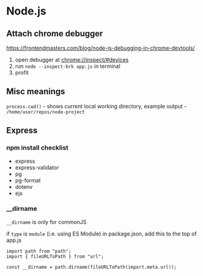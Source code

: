 Node.js
========================

## Attach chrome debugger

https://frontendmasters.com/blog/node-js-debugging-in-chrome-devtools/

1. open debugger at [chrome://inspect/#devices](chrome://inspect/#devices)
2. run `node --inspect-brk app.js` in terminal
3. profit

## Misc meanings

`process.cwd()` - shows current local working directory, example output - `/home/user/repos/node-project`

## Express 

### npm  install checklist
- express
- express-validator
- pg
- pg-format
- dotenv
- ejs

### __dirname

`__dirname` is only for commonJS

if `type` is `module` (i.e. using ES Module) in package.json, add this to the top of app.js

```
import path from "path";
import { fileURLToPath } from "url";

const __dirname = path.dirname(fileURLToPath(import.meta.url));
```